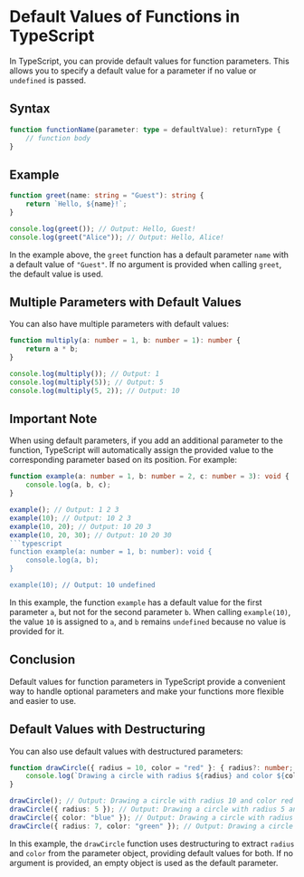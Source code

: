 # Default Values of Functions in TypeScript

In TypeScript, you can provide default values for function parameters. This allows you to specify a default value for a parameter if no value or `undefined` is passed.

## Syntax

```typescript
function functionName(parameter: type = defaultValue): returnType {
    // function body
}
```

## Example

```typescript
function greet(name: string = "Guest"): string {
    return `Hello, ${name}!`;
}

console.log(greet()); // Output: Hello, Guest!
console.log(greet("Alice")); // Output: Hello, Alice!
```

In the example above, the `greet` function has a default parameter `name` with a default value of `"Guest"`. If no argument is provided when calling `greet`, the default value is used.

## Multiple Parameters with Default Values

You can also have multiple parameters with default values:

```typescript
function multiply(a: number = 1, b: number = 1): number {
    return a * b;
}

console.log(multiply()); // Output: 1
console.log(multiply(5)); // Output: 5
console.log(multiply(5, 2)); // Output: 10
```


## Important Note

When using default parameters, if you add an additional parameter to the function, TypeScript will automatically assign the provided value to the corresponding parameter based on its position. For example:

```typescript
function example(a: number = 1, b: number = 2, c: number = 3): void {
    console.log(a, b, c);
}

example(); // Output: 1 2 3
example(10); // Output: 10 2 3
example(10, 20); // Output: 10 20 3
example(10, 20, 30); // Output: 10 20 30
```typescript
function example(a: number = 1, b: number): void {
    console.log(a, b);
}

example(10); // Output: 10 undefined
```

In this example, the function `example` has a default value for the first parameter `a`, but not for the second parameter `b`. When calling `example(10)`, the value `10` is assigned to `a`, and `b` remains `undefined` because no value is provided for it.



## Conclusion

Default values for function parameters in TypeScript provide a convenient way to handle optional parameters and make your functions more flexible and easier to use.


## Default Values with Destructuring

You can also use default values with destructured parameters:

```typescript
function drawCircle({ radius = 10, color = "red" }: { radius?: number; color?: string } = {}): void {
    console.log(`Drawing a circle with radius ${radius} and color ${color}`);
}

drawCircle(); // Output: Drawing a circle with radius 10 and color red
drawCircle({ radius: 5 }); // Output: Drawing a circle with radius 5 and color red
drawCircle({ color: "blue" }); // Output: Drawing a circle with radius 10 and color blue
drawCircle({ radius: 7, color: "green" }); // Output: Drawing a circle with radius 7 and color green
```

In this example, the `drawCircle` function uses destructuring to extract `radius` and `color` from the parameter object, providing default values for both. If no argument is provided, an empty object is used as the default parameter.
